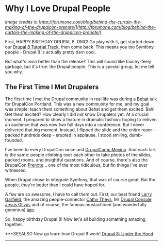 # Why I Love Drupal People

*Image credits to [http://forumone.com/blog/behind-the-curtain-the-making-of-the-drupalcon-prenote/](http://forumone.com/blog/behind-the-curtain-the-making-of-the-drupalcon-prenote/)*

First, HAPPY BIRTHDAY DRUPAL 8. OMG! Go play with it, get started down our
[Drupal 8 Tutorial Track](http://knpuniversity.com/tracks/drupal), then come back.
This means you too Symfony people - Drupal 8 is actually pretty darn cool.

But what's *even* better than the release? This will sound like touchy-feely garbage,
but it's true: the Drupal people. This is a special group, let me tell you why.

## The First Time I Met Drupalers

The first time I met the Drupal community in real life was during a [Behat](http://knpuniversity.com/screencast/behat)
talk for DrupalCon Portland. This was a new community for me, and my goal was simple:
teach them something about Behat and get them excited. Bah! Get them excited? How
clearly I did *not* know Drupalers yet. At a crucial moment, I prepared to show
a feature in dramatic fashion: hoping to enliven an audience that was now *two* full
days into a conference. But I never delivered that big moment. Instead, I flipped
the slide and the entire room - packed hundreds deep - erupted in applause. I stood
smiling, dumb-founded.

I've been to every DrupalCon since and [DrupalCamp Mexico](http://drupalcamp.mx/).
And each talk is the same: people climbing over each other to take photos of the
slides, packed rooms, and insightful questions. And of course, there's also the
DrupalCon [Prenote](https://www.youtube.com/watch?v=7zvCOKzY3kA)... one of the most
ridiculous, but fin things I've ever witnessed.

When Drupal chose to integrate Symfony, that was of course great. But the people,
they're better than I could have hoped for.

A few are so awesome, I have to call them out. First, our best friend
[Larry Garfield](https://www.drupal.org/u/crell), the amazing people-connector
[Cathy Theys](https://www.drupal.org/u/yesct), Mr [Drupal Console](https://knpuniversity.com/screencast/drupal8-under-the-hood/drupal-console-route-cache)
[Jesus Olivas](https://www.drupal.org/u/jmolivas) and of course, the famous mustachioed
(and wonderfully generous) [jam](https://www.drupal.org/u/horncologne).

So, happy birthday Drupal 8! Now let's all building something amazing, together.

***SEEALSO
Now go learn how Drupal 8 work! [Drupal 8: Under the Hood](https://knpuniversity.com/screencast/drupal8-under-the-hood).
***
